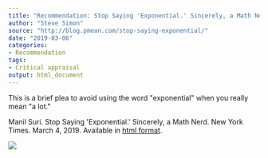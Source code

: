 ```yaml
---
title: "Recommendation: Stop Saying 'Exponential.' Sincerely, a Math Nerd."
author: "Steve Simon"
source: "http://blog.pmean.com/stop-saying-exponential/"
date: "2019-03-06"
categories:
- Recommendation
tags:
- Critical appraisal
output: html_document
---
```


This is a brief plea to avoid using the word "exponential" when you
really mean "a lot."

<!---More--->

Manil Suri. Stop Saying 'Exponential.' Sincerely, a Math Nerd. New York
Times. March 4, 2019. Available in [html
format](https://www.nytimes.com/2019/03/04/opinion/exponential-language-math.html).

![](http://www.pmean.com/images/images/19/stop-saying-exponential01.png)




